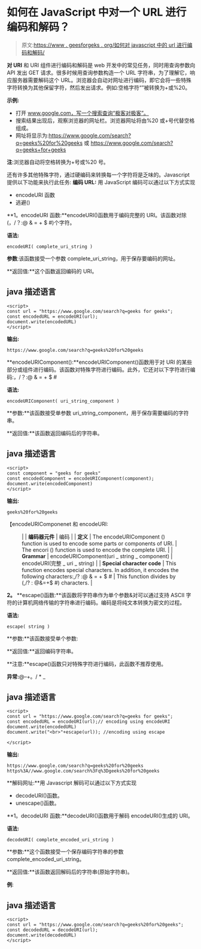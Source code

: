 # 如何在 JavaScript 中对一个 URL 进行编码和解码？

> 原文:[https://www . geesforgeks . org/如何对 javascript 中的 url 进行编码和解码/](https://www.geeksforgeeks.org/how-to-encode-and-decode-a-url-in-javascript/)

**对 URI** 和 URI 组件进行编码和解码是 web 开发中的常见任务，同时用查询参数向 API 发出 GET 请求。很多时候用查询参数构造一个 URL 字符串，为了理解它，响应服务器需要解码这个 URL。浏览器会自动对网址进行编码，即它会将一些特殊字符转换为其他保留字符，然后发出请求。例如:空格字符“”被转换为+或%20。

**示例:**

*   打开 www.google.com，写一个搜索查询“极客对极客”。
*   搜索结果出现后，观察浏览器的网址栏。浏览器网址将由%20 或+号代替空格组成。
*   网址将显示为:https://www.google.com/search?q=geeks%20for%20geeks 或 https://www.google.com/search?q=geeks+for+geeks

**注**:浏览器自动将空格转换为+号或%20 号。

还有许多其他特殊字符，通过硬编码来转换每一个字符将是乏味的。Javascript 提供以下功能来执行此任务:
**编码 URL:** 用 JavaScript 编码可以通过以下方式实现

*   encodeURI 函数
*   逃避()

**1。encodeURI 函数:**encodeURI()函数用于编码完整的 URI。该函数对除(，/？:@ & = + $ #)个字符。

**语法:**

```
encodeURI( complete_uri_string )
```

**参数**:该函数接受一个参数 complete_uri_string，用于保存要编码的网址。

**返回值:**这个函数返回编码的 URI。

## java 描述语言

```
<script>
const url = "https://www.google.com/search?q=geeks for geeks";
const encodedURL = encodeURI(url);
document.write(encodedURL)
</script>
```

**输出:**

```
https://www.google.com/search?q=geeks%20for%20geeks
```

**encodeURIComponent():**encodeURIComponent()函数用于对 URI 的某些部分或组件进行编码。该函数对特殊字符进行编码。此外，它还对以下字符进行编码:，/？:@ & = + $ #

**语法:**

```
encodeURIComponent( uri_string_component )
```

**参数:**该函数接受单参数 uri_string_component，用于保存需要编码的字符串。

**返回值:**该函数返回编码后的字符串。

## java 描述语言

```
<script>
const component = "geeks for geeks"
const encodedComponent = encodeURIComponent(component);
document.write(encodedComponent)
</script>
```

**输出:**

```
geeks%20for%20geeks
```

【encodeURIComponenet 和 encodeURI:

<figure class="table">

|  | **编码器元件** | 编码 |
| **定义** | The encodeURIComponent () function is used to encode some parts or components of URI. | The encori () function is used to encode the complete URI. |
| **Grammar** | encodeURIComponent(uri _ string _ component) | encodeURI(完整 _ uri _ string) |
| **Special character code** | This function encodes special characters. In addition, it encodes the following characters:,/? :@ & = + $ # | This function divides by (,/? : @&=+$ #) characters. |

</figure>

**2。** **escape()函数:**该函数将字符串作为单个参数&对可以通过支持 ASCII 字符的计算机网络传输的字符串进行编码。编码是将纯文本转换为密文的过程。

**语法:**

```
escape( string )
```

**参数:**该函数接受单个参数:

**返回值:**返回编码字符串。

**注意:**escape()函数只对特殊字符进行编码，此函数不推荐使用。

**异常:**@–+。/ * _

## java 描述语言

```
<script>
const url = "https://www.google.com/search?q=geeks for geeks";
const encodedURL = encodeURI(url);// encoding using encodeURI
document.write(encodedURL)
document.write("<br>"+escape(url)); //encoding using escape

</script>
```

**输出:**

```
https://www.google.com/search?q=geeks%20for%20geeks
https%3A//www.google.com/search%3Fq%3Dgeeks%20for%20geeks
```

**解码网址:**用 Javascript 解码可以通过以下方式实现

*   decodeURI()函数。
*   unescape()函数。

**1。decodeURI 函数:**decodeURI()函数用于解码 encodeURI()生成的 URI。

**语法:**

```
decodeURI( complete_encoded_uri_string )
```

**参数:**这个函数接受一个保存编码字符串的参数 complete_encoded_uri_string。

**返回值:**该函数返回解码后的字符串(原始字符串)。

**例**:

## java 描述语言

```
<script>
const url = "https://www.google.com/search?q=geeks%20for%20geeks";
const decodedURL = decodeURI(url);
document.write(decodedURL)
</script>
```